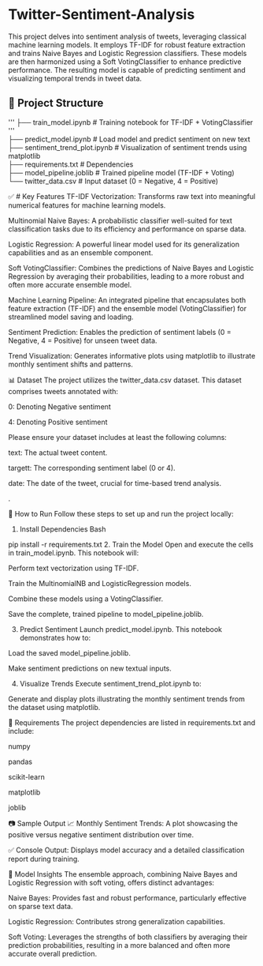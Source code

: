 # Twitter-Sentiment-Analysis

This project delves into sentiment analysis of tweets, leveraging classical machine learning models. It employs TF-IDF for robust feature extraction and trains Naive Bayes and Logistic Regression classifiers. These models are then harmonized using a Soft VotingClassifier to enhance predictive performance. The resulting model is capable of predicting sentiment and visualizing temporal trends in tweet data.

## 📁 Project Structure
'''
├── train_model.ipynb           # Training notebook for TF-IDF + VotingClassifier '''
</br>
├── predict_model.ipynb         # Load model and predict sentiment on new text
</br>
├── sentiment_trend_plot.ipynb  # Visualization of sentiment trends using matplotlib
</br>
├── requirements.txt            # Dependencies
</br>
├── model_pipeline.joblib       # Trained pipeline model (TF-IDF + Voting)
</br>
└── twitter_data.csv            # Input dataset (0 = Negative, 4 = Positive)
</br>

✅ # Key Features
TF-IDF Vectorization: Transforms raw text into meaningful numerical features for machine learning models.

Multinomial Naive Bayes: A probabilistic classifier well-suited for text classification tasks due to its efficiency and performance on sparse data.

Logistic Regression: A powerful linear model used for its generalization capabilities and as an ensemble component.

Soft VotingClassifier: Combines the predictions of Naive Bayes and Logistic Regression by averaging their probabilities, leading to a more robust and often more accurate ensemble model.

Machine Learning Pipeline: An integrated pipeline that encapsulates both feature extraction (TF-IDF) and the ensemble model (VotingClassifier) for streamlined model saving and loading.

Sentiment Prediction: Enables the prediction of sentiment labels (0 = Negative, 4 = Positive) for unseen tweet data.

Trend Visualization: Generates informative plots using matplotlib to illustrate monthly sentiment shifts and patterns.

📊 Dataset
The project utilizes the twitter_data.csv dataset. This dataset comprises tweets annotated with:

0: Denoting Negative sentiment

4: Denoting Positive sentiment

Please ensure your dataset includes at least the following columns:

text: The actual tweet content.

targett: The corresponding sentiment label (0 or 4).

date: The date of the tweet, crucial for time-based trend analysis.

.

🚀 How to Run
Follow these steps to set up and run the project locally:

1. Install Dependencies
Bash

pip install -r requirements.txt
2. Train the Model
Open and execute the cells in train_model.ipynb. This notebook will:

Perform text vectorization using TF-IDF.

Train the MultinomialNB and LogisticRegression models.

Combine these models using a VotingClassifier.

Save the complete, trained pipeline to model_pipeline.joblib.

3. Predict Sentiment
Launch predict_model.ipynb. This notebook demonstrates how to:

Load the saved model_pipeline.joblib.

Make sentiment predictions on new textual inputs.

4. Visualize Trends
Execute sentiment_trend_plot.ipynb to:

Generate and display plots illustrating the monthly sentiment trends from the dataset using matplotlib.

📌 Requirements
The project dependencies are listed in requirements.txt and include:

numpy

pandas

scikit-learn

matplotlib

joblib

📷 Sample Output
📈 Monthly Sentiment Trends: A plot showcasing the positive versus negative sentiment distribution over time.

✅ Console Output: Displays model accuracy and a detailed classification report during training.

🧠 Model Insights
The ensemble approach, combining Naive Bayes and Logistic Regression with soft voting, offers distinct advantages:

Naive Bayes: Provides fast and robust performance, particularly effective on sparse text data.

Logistic Regression: Contributes strong generalization capabilities.

Soft Voting: Leverages the strengths of both classifiers by averaging their prediction probabilities, resulting in a more balanced and often more accurate overall prediction.









